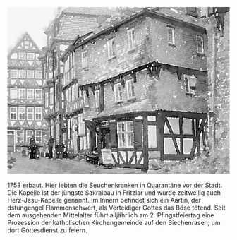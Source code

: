 ![Siechenrasenkapelle](./images/fritzlar/p30.jpg)

1753 erbaut. Hier lebten die Seuchenkranken in Quarantäne vor der Stadt.
Die Kapelle ist der jüngste Sakralbau in Fritzlar und wurde zeitweilig auch Herz-Jesu-Kapelle genannt. Im Innern befindet sich ein Aartin, der dstungengel Flammenschwert, als Verteidiger Gottes das Böse tötend.
Seit dem ausgehenden Mittelalter führt alljährlich am 2. Pfingstfeiertag eine Prozession der katholischen Kirchengemeinde auf den Siechenrasen, um dort Gottesdienst zu feiern.

